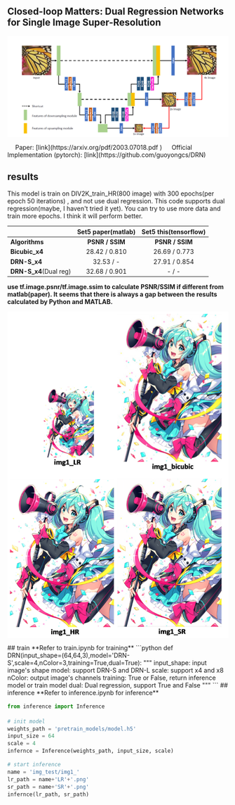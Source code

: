 ## Closed-loop Matters: Dual Regression Networks for Single Image Super-Resolution  
<p align="center">
<img src="img_md/DRN.png" alt="DRN model" align=center />
</p>  
&emsp; Paper: [link](https://arxiv.org/pdf/2003.07018.pdf )  
&emsp; Official Implementation (pytorch): [link](https://github.com/guoyongcs/DRN)  

## results

This model is train on DIV2K_train_HR(800 image) with 300 epochs(per epoch 50 iterations) , and not use dual regression. This code supports dual regression(maybe, I haven't tried it yet). You can try to use more data and train more epochs. I think it will perform better.

|                        | Set5 paper(matlab) | Set5 this(tensorflow) |
| ---------------------- | :----------------: | :-------------------: |
| **Algorithms**         |  **PSNR / SSIM**   |    **PSNR / SSIM**    |
| **Bicubic_x4**         |   28.42 / 0.810    |     26.69 / 0.773     |
| **DRN-S_x4**           |     32.53 / -      |     27.91 / 0.854     |
| **DRN-S_x4**(Dual reg) |   32.68 / 0.901    |         - / -         |

**use tf.image.psnr/tf.image.ssim to calculate PSNR/SSIM if different from matlab(paper). It seems that there is always a gap between the results calculated by Python and MATLAB.**  
<p align="center">
<img src="img_md/img1_merge.png" alt="img1_merge" align=center />
</p>  
## train  
**Refer to train.ipynb for training**  
```python
def DRN(input_shape=(64,64,3),model='DRN-S',scale=4,nColor=3,training=True,dual=True):
    """
    input_shape: input image's shape
    model: support DRN-S and DRN-L
    scale: support x4 and x8
    nColor: output image's channels
    training: True or False, return inference model or train model
    dual: Dual regression, support True and False
    """ 
```
## inference
**Refer to inference.ipynb for inference**

```python
from inference import Inference

# init model
weights_path = 'pretrain_models/model.h5'
input_size = 64
scale = 4
infernce = Inference(weights_path, input_size, scale)
```

```python
# start inference
name = 'img_test/img1_'
lr_path = name+'LR'+'.png'
sr_path = name+'SR'+'.png'
infernce(lr_path, sr_path)
```

